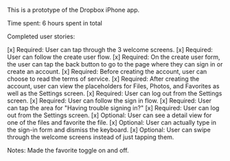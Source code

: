 This is a prototype of the Dropbox iPhone app.

Time spent: 6 hours spent in total

Completed user stories:

[x] Required: User can tap through the 3 welcome screens.
[x] Required: User can follow the create user flow.
[x] Required: On the create user form, the user can tap the back button to go to the page where they can sign in or create an account.
[x] Required: Before creating the account, user can choose to read the terms of service.
[x] Required: After creating the account, user can view the placeholders for Files, Photos, and Favorites as well as the Settings screen.
[x] Required: User can log out from the Settings screen.
[x] Required: User can follow the sign in flow.
[x] Required: User can tap the area for "Having trouble signing in?"
[x] Required: User can log out from the Settings screen.
[x] Optional: User can see a detail view for one of the files and favorite the file.
[x] Optional: User can actually type in the sign-in form and dismiss the keyboard.
[x] Optional: User can swipe through the welcome screens instead of just tapping them.

Notes: Made the favorite toggle on and off.
